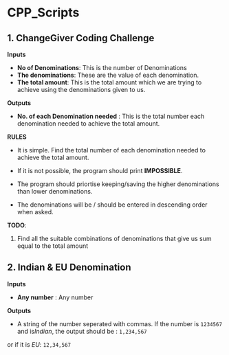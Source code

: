 # CPP_Scripts

## 1. ChangeGiver Coding Challenge

**Inputs**
* __No of Denominations__: This is the number of Denominations 
* __The denominations__: These are the value of each denomination. 
* __The total amount__: This is the total amount which we are trying to achieve using the denominations given to us. 

**Outputs**
* __No. of each Denomination needed__ : This is the total number each denomination needed to achieve the total amount. 

**RULES**

* It is simple. Find the total number of each denomination needed to achieve the total amount. 

* If it is not possible, the program should print **IMPOSSIBLE**. 

* The program should priortise keeping/saving the higher denominations than lower denominations. 

* The denominations will be / should be entered in descending order when asked. 

**TODO**:

1. Find all the suitable combinations of denominations that give us sum equal to the total amount

## 2. Indian & EU Denomination

**Inputs**
* __Any number__ : Any number 

**Outputs**
* A string of the number seperated with commas. 
If the number is `1234567` and is*Indian*, the output should be :
`1,234,567`

or if it is *EU*:
`12,34,567`

